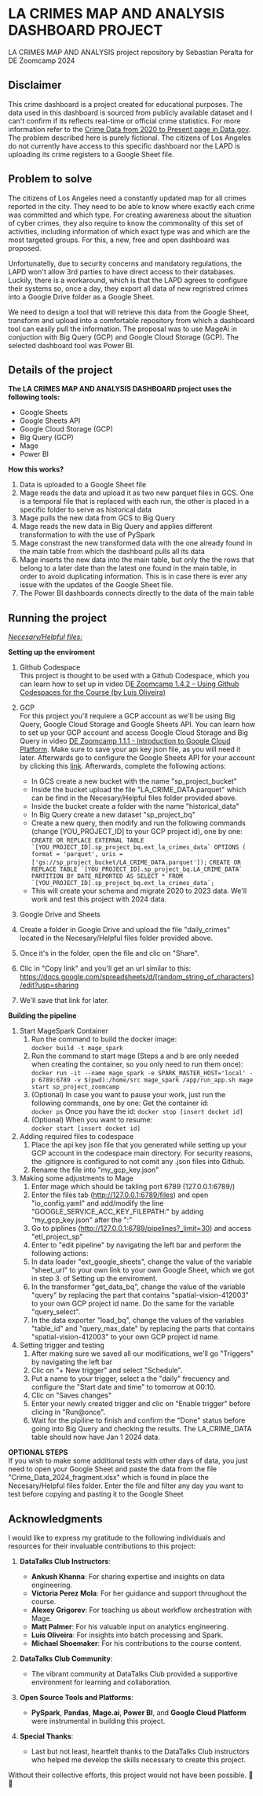 # LA CRIMES MAP AND ANALYSIS DASHBOARD PROJECT
LA CRIMES MAP AND ANALYSIS project repository by Sebastian Peralta for DE Zoomcamp 2024 

## Disclaimer

This crime dashboard is a project created for educational purposes. The data used in this dashboard is sourced from publicly available dataset and I can't confirm if its reflects real-time or official crime statistics. For more information refer to the [Crime Data from 2020 to Present page in Data.gov](https://catalog.data.gov/dataset/crime-data-from-2020-to-present). The problem described here is purely fictional. The citizens of Los Angeles do not currently have access to this specific dashboard nor the LAPD is uploading its crime registers to a Google Sheet file.

## Problem to solve

The citizens of Los Angeles need a constantly updated map for all crimes reported in the city. They need to be able to know where exactly each crime was committed and which type. For creating awareness about the situation of cyber crimes, they also require to know the commonality of this set of activities, including information of which exact type was and which are the most targeted groups. For this, a new, free and open dashboard was proposed.

Unfortunatelly, due to security concerns and mandatory regulations, the LAPD won't allow 3rd parties to have direct access to their databases. Luckily, there is a workaround, which is that the LAPD agrees to configure their systems so, once a day, they export all data of new regristred crimes into a Google Drive folder as a Google Sheet.

We need to design a tool that will retrieve this data from the Google Sheet, transform and upload into a comfortable repository from which a dashboard tool can easily pull the information. The proposal was to use MageAi in conjuction with Big Query (GCP) and Google Cloud Storage (GCP). The selected dashboard tool was Power BI. 


## Details of the project

**The LA CRIMES MAP AND ANALYSIS DASHBOARD project uses the following tools:**
- Google Sheets
- Google Sheets API
- Google Cloud Storage (GCP)
- Big Query (GCP)
- Mage
- Power BI

**How this works?**
1) Data is uploaded to a Google Sheet file
2) Mage reads the data and upload it as two new parquet files in GCS. One is a temporal file that is replaced with each run, the other is placed in a specific folder to serve as historical data
3) Mage pulls the new data from GCS to Big Query
4) Mage reads the new data in Big Query and applies different transformation to with the use of PySpark
5) Mage constrast the new transformed data with the one already found in the main table from which the dashboard pulls all its data
6) Mage inserts the new data into the main table, but only the the rows that belong to a later date than the latest one found in the main table, in order to avoid duplicating information. This is in case there is ever any issue with the updates of the Google Sheet file.
7) The Power BI dashboards connects directly to the data of the main table


## Running the project

[*Necesary/Helpful files:*](https://drive.google.com/drive/folders/1A7cKGeQAQyzHwYU1wLqD_9zFuOK69kq9?usp=sharing)

**Setting up the enviroment**

1. Github Codespace<br>
This project is thought to be used with a Github Codespace, which you can learn how to set up in video D[E Zoomcamp 1.4.2 - Using Github Codespaces for the Course (by Luis Oliveira)](https://www.youtube.com/watch?v=XOSUt8Ih3zA&list=PL3MmuxUbc_hJed7dXYoJw8DoCuVHhGEQb&index=15)

2. GCP<br>
  For this project you'll requiere a GCP account as we'll be using Big Query, Google Cloud Storage and Google Sheets API. You can learn how to set up your GCP account and access Google Cloud Storage and Big Query in video [DE Zoomcamp 1.1.1 - Introduction to Google Cloud Platform](https://www.youtube.com/watch?v=18jIzE41fJ4&list=PL3MmuxUbc_hJed7dXYoJw8DoCuVHhGEQb&index=4). Make sure to save your api key json file, as you will need it later. Afterwards go to configure the Google Sheets API for your account by clicking this [link](https://console.cloud.google.com/apis/library/sheets.googleapis.com). Afterwards, complete the following actions:
    - In GCS create a new bucket with the name "sp_project_bucket"
    - Inside the bucket upload the file "LA_CRIME_DATA.parquet" which can be find in the Necesary/Helpful files folder provided above.
    - Inside the bucket create a folder with the name "historical_data"
    - In Big Query create a new dataset "sp_project_bq"
    - Create a new query, then modify and run the following commands (change [YOU_PROJECT_ID] to your GCP project id), one by one:
    ```CREATE OR REPLACE EXTERNAL TABLE `[YOU_PROJECT_ID].sp_project_bq.ext_la_crimes_data` OPTIONS ( format = 'parquet', uris = ['gs://sp_project_bucket/LA_CRIME_DATA.parquet']);```
    ```CREATE OR REPLACE TABLE `[YOU_PROJECT_ID].sp_project_bq.LA_CRIME_DATA` PARTITION BY DATE_REPORTED AS SELECT * FROM `[YOU_PROJECT_ID].sp_project_bq.ext_la_crimes_data`;```
    - This will create your schema and migrate 2020 to 2023 data. We'll work and test this project with 2024 data.

3. Google Drive and Sheets
  1. Create a folder in Google Drive and upload the file "daily_crimes" located in the Necesary/Helpful files folder provided above.
  2. Once it's in the folder, open the file and clic on "Share".
  3. Clic in "Copy link" and you'll get an url similar to this: https://docs.google.com/spreadsheets/d/[random_string_of_characters]/edit?usp=sharing
  4. We'll save that link for later.


**Building the pipeline**

1. Start MageSpark Container 
    1. Run the command to build the docker image:  
      `docker build -t mage_spark`
    2. Run the command to start mage (Steps a and b are only needed when creating the container, so you only need to run them once):
      `docker run -it --name mage_spark -e SPARK_MASTER_HOST='local' -p 6789:6789 -v $(pwd):/home/src mage_spark /app/run_app.sh mage start sp_project_zoomcamp`
    3. (Optional) In case you want to pause your work, just run the following commands, one by one:
      Get the container id:      
      `docker ps`
      Once you have the id:
      `docker stop [insert docket id]`
    4. (Optional) When you want to resume:    
      `docker start [insert docket id]`
2. Adding required files to codespace
    1. Place the api key json file that you generated while setting up your GCP account in the codespace main directory. For security reasons, the .gitignore is configured to not comit any .json files into Github.
    2. Rename the file into "my_gcp_key.json"
3. Making some adjustments to Mage
    1. Enter mage which should be takling port 6789 (127.0.0.1:6789/)
    2. Enter the files tab (http://127.0.0.1:6789/files) and open "io_config.yaml" and add/modify the line "GOOGLE_SERVICE_ACC_KEY_FILEPATH:" by adding "my_gcp_key.json" after the ":"
    3. Go to piplines (http://127.0.0.1:6789/pipelines?_limit=30) and access "etl_project_sp"
    4. Enter to "edit pipeline" by navigating the left bar and perform the following actions:
      1. In data loader "ext_google_sheets", change the value of the variable "sheet_url" to your own link to your own Google Sheet, which we got in step 3. of Setting up the enviroment.
      2. In the transformer "get_data_bq", change the value of the variable "query" by replacing the part that contains "spatial-vision-412003" to your own GCP project id name. Do the same for the variable "query_select".
      3. In the data exporter "load_bq", change the values of the variables "table_id" and "query_max_date" by replacing the parts that contains "spatial-vision-412003" to your own GCP project id name.
4. Setting trigger and testing
    1. After making sure we saved all our modifications, we'll go "Triggers" by navigating the left bar 
    2. Clic on "+ New trigger" and select "Schedule". 
    3. Put a name to your trigger, select a the "daily" frecuency and configure the "Start date and time" to tomorrow at 00:10. 
    4. Clic on "Saves changes" 
    5. Enter your newly created trigger and clic on "Enable trigger" before clicing in "Run@once". 
    6. Wait for the pipiline to finish and confirm the "Done" status before going into Big Query and checking the results. The LA_CRIME_DATA table should now have Jan 1 2024 data. 


**OPTIONAL STEPS**
<br>If you wish to make some additional tests with other days of data, you just need to open your Google Sheet and paste the data from the file "Crime_Data_2024_fragment.xlsx" which is found in place the Necesary/Helpful files folder. Enter the file and filter any day you want to test before copying and pasting it to the Google Sheet 

## Acknowledgments

I would like to express my gratitude to the following individuals and resources for their invaluable contributions to this project:

1. **DataTalks Club Instructors**:
   - **Ankush Khanna**: For sharing expertise and insights on data engineering.
   - **Victoria Perez Mola**: For her guidance and support throughout the course.
   - **Alexey Grigorev**: For teaching us about workflow orchestration with Mage.
   - **Matt Palmer**: For his valuable input on analytics engineering.
   - **Luis Oliveira**: For insights into batch processing and Spark.
   - **Michael Shoemaker**: For his contributions to the course content.

2. **DataTalks Club Community**:
   - The vibrant community at DataTalks Club provided a supportive environment for learning and collaboration.

3. **Open Source Tools and Platforms**:
   - **PySpark**, **Pandas**, **Mage.ai**, **Power BI**, and **Google Cloud Platform** were instrumental in building this project.

4. **Special Thanks**:
   - Last but not least, heartfelt thanks to the DataTalks Club instructors who helped me develop the skills necessary to create this project.

Without their collective efforts, this project would not have been possible. 🙌🎉